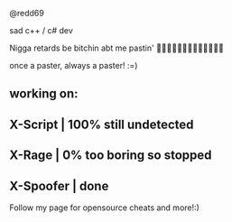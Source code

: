 @redd69

sad c++ / c# dev


Nigga retards be bitchin abt me pastin' 🤣🤣🤣🤣🤣🤣🤣🤣🤣🤣🤣🤣🤣


once a paster, always a paster! :=)


working on: 
------------
X-Script   | 100% still undetected
------------
X-Rage     | 0% too boring so stopped
------------
X-Spoofer  | done
------------

Follow my page for opensource cheats and more!:)
